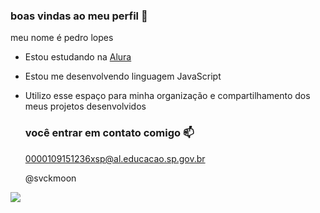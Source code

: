 ### boas vindas ao meu perfil 🖤

meu nome é pedro lopes 

- Estou estudando na [Alura](https//www.alura.com.br)
- Estou me desenvolvendo linguagem JavaScript
- Utilizo esse espaço para minha organização e compartilhamento dos meus projetos desenvolvidos

  ### você entrar em contato comigo 📫

  0000109151236xsp@al.educacao.sp.gov.br

  @svckmoon

![](  https://media1.tenor.com/m/OqZ4JW9LRfEAAAAC/jjkneko-ieatsua.gif)
  
